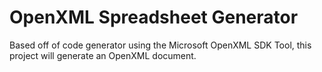 # OpenXML Spreadsheet Generator
Based off of code generator using the Microsoft OpenXML SDK Tool, this project will generate an OpenXML document.
